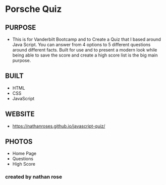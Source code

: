 # Porsche Quiz

## PURPOSE

- This is for Vanderbilt Bootcamp and to Create a Quiz that I based around Java Script. You can answer from 4 options to 5 different questions around different facts. Built for use and to present a modern look while being able to save the score and create a high score list is the big main purpose.

## BUILT

- HTML
- CSS
- JavaScript

## WEBSITE

- https://nathanroses.github.io/javascript-quiz/

## PHOTOS

- Home Page
- Questions
- High Score

### created by nathan rose
